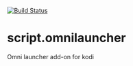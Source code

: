 [![Build Status](https://travis-ci.org/lpenz/script.omnilauncher.svg?branch=master)](https://travis-ci.org/lpenz/script.omnilauncher)

# script.omnilauncher

Omni launcher add-on for kodi
